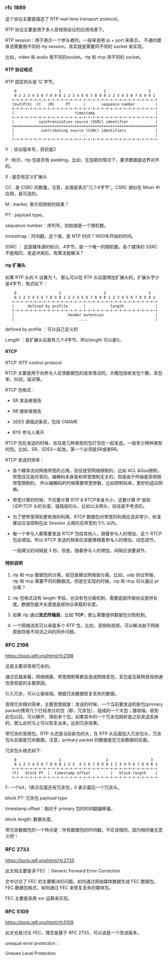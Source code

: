 ### rfc 1889

这个协议主要是描述了 RTP real-time transport protocol。

RTP 协议主要是用于多人音视频会议的应用场景下。

RTP session：用于表示一个参与者的。一般来说用 ip + port 来表示。 不通的媒体流需要用不同的 rtp session。其实就是需要同不同的 socket 来实现。

比如，video 和 audio 用不同的socket。rtp 和 rtcp 用不同的 socket。

#### RTP 协议格式

RTP 固定的头是 12 字节。

```
    0                   1                   2                   3
    0 1 2 3 4 5 6 7 8 9 0 1 2 3 4 5 6 7 8 9 0 1 2 3 4 5 6 7 8 9 0 1
   +-+-+-+-+-+-+-+-+-+-+-+-+-+-+-+-+-+-+-+-+-+-+-+-+-+-+-+-+-+-+-+-+
   |V=2|P|X|  CC   |M|     PT      |       sequence number         |
   +-+-+-+-+-+-+-+-+-+-+-+-+-+-+-+-+-+-+-+-+-+-+-+-+-+-+-+-+-+-+-+-+
   |                           timestamp                           |
   +-+-+-+-+-+-+-+-+-+-+-+-+-+-+-+-+-+-+-+-+-+-+-+-+-+-+-+-+-+-+-+-+
   |           synchronization source (SSRC) identifier            |
   +=+=+=+=+=+=+=+=+=+=+=+=+=+=+=+=+=+=+=+=+=+=+=+=+=+=+=+=+=+=+=+=+
   |            contributing source (CSRC) identifiers             |
   |                             ....                              |
   +-+-+-+-+-+-+-+-+-+-+-+-+-+-+-+-+-+-+-+-+-+-+-+-+-+-+-+-+-+-+-+-+
```

V ：协议版本号，目前是2

P : 标识，rtp 包是否有 padding。比如，在加密的情况下，要求数据是边界对齐的。

X : 是否有定义扩展头

CC : 是 CSRC 的数量。注意，此值是表示“几个4字节”。CSRC 貌似在 Mixer 中应用，是可选的。

M : marker, 表示视频帧的结束？

PT : payload type。

sequence number：序列号，初始值是一个随机数。

timestmap：时间戳，这个值，是 NTP 时间？1900年开始的时间。

SSRC ： 这是媒体源的标识，4字节。是一个唯一的随机数。各个媒体的 SSRC 不能相同，发送冲突后，有算法能解决？

#### rtp 扩展头

如果 RTP 头的 X 设置为 1， 那么可以在 RTP 头后面增加扩展头的。扩展头字少是4字节，格式如下：

```
    0                   1                   2                   3
    0 1 2 3 4 5 6 7 8 9 0 1 2 3 4 5 6 7 8 9 0 1 2 3 4 5 6 7 8 9 0 1
   +-+-+-+-+-+-+-+-+-+-+-+-+-+-+-+-+-+-+-+-+-+-+-+-+-+-+-+-+-+-+-+-+
   |      defined by profile       |           length              |
   +-+-+-+-+-+-+-+-+-+-+-+-+-+-+-+-+-+-+-+-+-+-+-+-+-+-+-+-+-+-+-+-+
   |                        header extension                       |
   |                             ....                              |
```
defined by profile ：可以自己定义的

Length ：是扩展头后面有几个4字节。所以length 可以是0。

#### RTCP

RTCP :RTP control protocol

RTCP 主要是用于向参与人反馈数据包的收发情况的，大概包括收发包个数，丢包率，抖动，延迟等。

RTCP 包格式：

- SR 发送者报告

- RR 接收者报告

- SDES 源描述条目，包括 CNAME

- BYE 参与人离开

RTCP 包在发送的时候，往往是几种类型的包打包在一起发送。一般至少两种类型的包。比如，SR，SDES一起发。第一个必须是SR或者RR。

RTCP 发送的频率：

- 各个媒体流对网络带宽的占用，往往是受网络限制的，比如 ACL &Qos限制，带宽往往是共享的。编解码本身是和带宽限制无关的，但是由于传输是受网络带宽限制的，
所以编解码的时候需要带宽参数，比如控制码率，更好的适应网络。

- 带宽计算的时候，不仅要计算 RTP & RTCP本身大小，还要计算 IP 层和 UDP/TCP 头的长度。链路层的头，比如以太网头，往往是不考虑的。

- 为了使带宽得到更有效的利用，RTCP 数据包对带宽的利用应该非常少，标准建议应该控制在此 Session 占用的总带宽的 5% 以内。

- 每一个参与人都需要发送 RTCP 包给其他人，随着参与人的增加，这个 RTCP 包会增加。所以 RTCP 发送的频率应该能够随着参与人的增加，动态调节。

  一般建议的间隔是 5 秒。但是，随着参与人的增加，间隔应该要调节。

#### 特别说明

1. rtp 和 rtcp 数据包的分离，规范是建议网络层分离。比如，udp 协议传输，rtp 和 rtcp 需要不同的数据流。但是在实现的时候，rtp 和 rtcp 可以通过 pt 分离？

2. rtp 包格式没有 length 字段，也没有包分离机制，需要底层传输协议提供长度。数据包最大长度是底层协议承载的长度。

3. 如果 rtp 通过**流式传输层**，比如 **TCP**，那么需要提供数据包分割机制。

4. 一个网络消息可以承载多个 RTP 包，比如，音频和视频，可以解决由于网络原因导致不同流之间的同步问题。

### RFC 2198

https://tools.ietf.org/html/rfc2198

这是主要讲音频冗余的。

通过实践来看，网络拥塞、带宽限制等都会造成网络丢包，丢包是互联网音视频通信音频差的主要原因。

引入冗余，可以让接收端，根据冗余数据恢复丢失的数据。

音频冗余相对简单，主要思想就是：发送的时候，一个当前要发送的新包(primary packet)携带几个已经发过的包（即，冗余包），组成的一个大包；接收端，收到此包以后，可以解开，得到多个包，如果其中的一个冗余包刚好是之前发送丢掉的，那么此时马上可以恢复出来，达到冗余效果。

带冗余的音频包，RTP 头还是当前新包的头，在 RTP 头后面加入冗余包头，冗余包头后面是冗余数据。注意，primary packet 的数据是在冗余数据的后面。

冗余包头格式如下:

```
    0                   1                    2                   3
    0 1 2 3 4 5 6 7 8 9 0 1 2 3  4 5 6 7 8 9 0 1 2 3 4 5 6 7 8 9 0 1
   +-+-+-+-+-+-+-+-+-+-+-+-+-+-+-+-+-+-+-+-+-+-+-+-+-+-+-+-+-+-+-+-+
   |F|   block PT  |  timestamp offset         |   block length    |
   +-+-+-+-+-+-+-+-+-+-+-+-+-+-+-+-+-+-+-+-+-+-+-+-+-+-+-+-+-+-+-+-+
```

F: 一个bit，1表示后面还有冗余包，0 表示最后一个冗余头。

block PT: 冗余包 payload type

timestamp offset：相对于 primary 包的时间戳偏移量。

block length: 数据长度。

带冗余数据包的一个特点是：所有数据包的时间戳，不应该相同。因为相同毫无意义吧！

### RFC 2733

https://tools.ietf.org/html/rfc2733

此文档主要是讲 FEC ：Generic Forward Error Correction

文中讨论了 FEC 的主要解决的问题。如何通过原始媒体数据生成 FEC 数据包，FEC 数据包格式，如何通过 FEC 来恢复丢失的媒体包。

FEC 主要是采用 xor 运算来实现。

### RFC 5109

https://tools.ietf.org/html/rfc5109

此文也是讨论 FEC，理念是基于 RFC 2733，可以说是一个改进版本。

unequal error protection：

Uneven Level Protection


